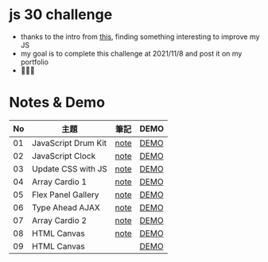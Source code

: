 # js 30 challenge

- thanks to the intro from [this](https://github.com/wesbos/JavaScript30), finding something interesting to improve my JS
- my goal is to complete this challenge at 2021/11/8 and post it on my portfolio
- 💪💪💪

# Notes & Demo

| No | 主題 | 筆記 | DEMO |
| --- | --- | --- | --- |
| 01 | JavaScript Drum Kit | [note](https://github.com/Joy-port/js30/tree/main/01) | [DEMO](https://joy-port.github.io/js30/01/#) |
| 02 | JavaScript Clock | [note](https://github.com/Joy-port/js30/tree/main/02) | [DEMO](https://joy-port.github.io/js30/02/#) |
| 03 | Update CSS with JS | [note](https://github.com/Joy-port/js30/tree/main/03) | [DEMO](https://joy-port.github.io/js30/03/#) |
| 04 | Array Cardio 1 | [note](https://github.com/Joy-port/js30/tree/main/04) | [DEMO](https://joy-port.github.io/js30/04/#) |
| 05 | Flex Panel Gallery | [note](https://github.com/Joy-port/js30/tree/main/05) | [DEMO](https://joy-port.github.io/js30/05/#) |
| 06 | Type Ahead AJAX | [note](https://github.com/Joy-port/js30/tree/main/06) | [DEMO](https://joy-port.github.io/js30/06/#) |
| 07 | Array Cardio 2  | [note](https://github.com/Joy-port/js30/tree/main/07) | [DEMO](https://joy-port.github.io/js30/07/#) |
| 08 | HTML Canvas | [note](https://github.com/Joy-port/js30/tree/main/08) | [DEMO](https://joy-port.github.io/js30/08/#) |
| 09 | HTML Canvas | [](https://github.com/Joy-port/js30/tree/main/09) | [DEMO](https://joy-port.github.io/js30/09/#) |
